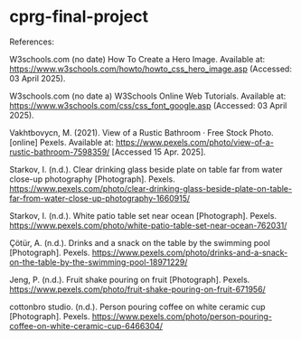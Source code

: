 # cprg-final-project
 
References:

W3schools.com (no date) How To Create a Hero Image. Available at: https://www.w3schools.com/howto/howto_css_hero_image.asp (Accessed: 03 April 2025). 



W3schools.com (no date a) W3Schools Online Web Tutorials. Available at: https://www.w3schools.com/css/css_font_google.asp (Accessed: 03 April 2025). 

Vakhtbovycn, M. (2021). View of a Rustic Bathroom · Free Stock Photo. [online] Pexels. Available at: https://www.pexels.com/photo/view-of-a-rustic-bathroom-7598359/ [Accessed 15 Apr. 2025].

Starkov, I. (n.d.). Clear drinking glass beside plate on table far from water close-up photography [Photograph]. Pexels. https://www.pexels.com/photo/clear-drinking-glass-beside-plate-on-table-far-from-water-close-up-photography-1660915/


Starkov, I. (n.d.). White patio table set near ocean [Photograph]. Pexels. https://www.pexels.com/photo/white-patio-table-set-near-ocean-762031/

Çötür, A. (n.d.). Drinks and a snack on the table by the swimming pool [Photograph]. Pexels. https://www.pexels.com/photo/drinks-and-a-snack-on-the-table-by-the-swimming-pool-18971229/​

Jeng, P. (n.d.). Fruit shake pouring on fruit [Photograph]. Pexels. https://www.pexels.com/photo/fruit-shake-pouring-on-fruit-671956/​

cottonbro studio. (n.d.). Person pouring coffee on white ceramic cup [Photograph]. Pexels. https://www.pexels.com/photo/person-pouring-coffee-on-white-ceramic-cup-6466304/